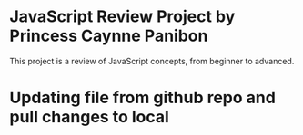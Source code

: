# JavaScript Review Project by Princess Caynne Panibon
This project is a review of JavaScript concepts, from beginner to advanced.
# Updating file from github repo and pull changes to local